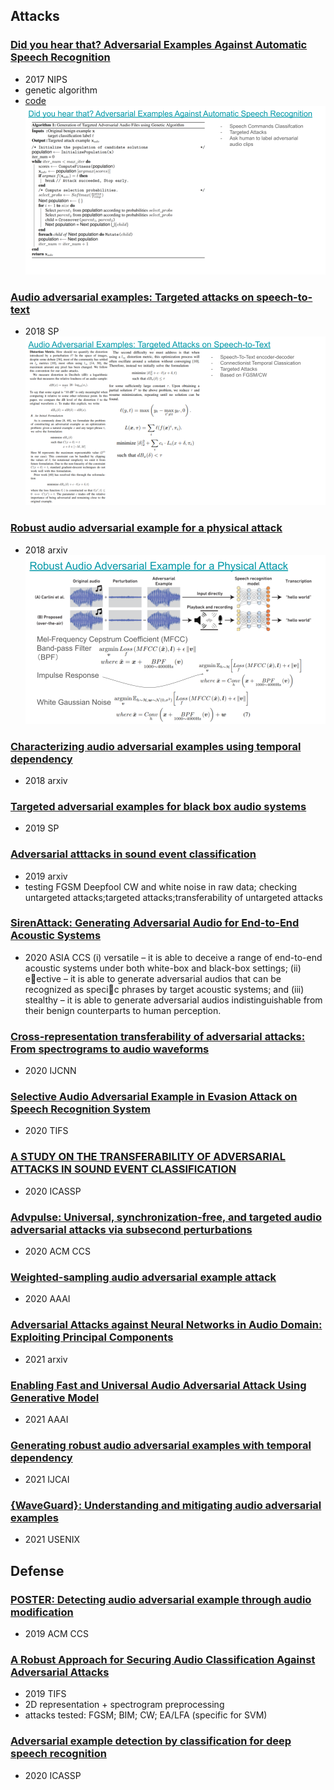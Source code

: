 ## Attacks

### [Did you hear that? Adversarial Examples Against Automatic Speech Recognition](https://arxiv.org/pdf/1801.00554.pdf?utm_keyword=referral_inverse)
- 2017 NIPS
- genetic algorithm
- [code](https://github.com/nesl/adversarial_audio)
![gtaf](figures/AAA-GTAAF.png)

### [Audio adversarial examples: Targeted attacks on speech-to-text](https://ieeexplore.ieee.org/iel7/8420091/8424589/08424625.pdf)
- 2018 SP
![](figures/AAA-AAETAST.png)

### [Robust audio adversarial example for a physical attack](https://arxiv.org/pdf/1810.11793)
- 2018 arxiv
![](figures/AAA-RAEPA.png)

### [Characterizing audio adversarial examples using temporal dependency](https://arxiv.org/pdf/1809.10875)
- 2018 arxiv

### [Targeted adversarial examples for black box audio systems](https://ieeexplore.ieee.org/iel7/8834415/8844588/08844615.pdf)
- 2019 SP

### [Adversarial atttacks in sound event classification](https://arxiv.org/pdf/1907.02477.pdf)
- 2019 arxiv
- testing FGSM Deepfool CW and white noise in raw data; checking untargeted attacks;targeted attacks;transferability of untargeted attacks

### [SirenAttack: Generating Adversarial Audio for End-to-End Acoustic Systems](https://dl.acm.org/doi/pdf/10.1145/3320269.3384733)
- 2020 ASIA CCS
(i) versatile – it is able to deceive a range of end-to-end acoustic systems under both
white-box and black-box settings; (ii) eective – it is able to generate adversarial audios that can be recognized as specic phrases by
target acoustic systems; and (iii) stealthy – it is able to generate adversarial audios indistinguishable from their benign counterparts to
human perception.

### [Cross-representation transferability of adversarial attacks: From spectrograms to audio waveforms](https://ieeexplore.ieee.org/stamp/stamp.jsp?arnumber=9207309)
- 2020 IJCNN

### [Selective Audio Adversarial Example in Evasion Attack on Speech Recognition System](https://ieeexplore.ieee.org/stamp/stamp.jsp?arnumber=8747397)
- 2020 TIFS

### [A STUDY ON THE TRANSFERABILITY OF ADVERSARIAL ATTACKS IN SOUND EVENT CLASSIFICATION](https://ieeexplore.ieee.org/stamp/stamp.jsp?arnumber=9054445)
- 2020 ICASSP

### [Advpulse: Universal, synchronization-free, and targeted audio adversarial attacks via subsecond perturbations](https://dl.acm.org/doi/abs/10.1145/3372297.3423348)
- 2020 ACM CCS

### [Weighted-sampling audio adversarial example attack](https://ojs.aaai.org/index.php/AAAI/article/view/5928/5784)
- 2020 AAAI  

### [Adversarial Attacks against Neural Networks in Audio Domain: Exploiting Principal Components](https://arxiv.org/pdf/2007.07001.pdf)
- 2021 arxiv

### [Enabling Fast and Universal Audio Adversarial Attack Using Generative Model](https://ojs.aaai.org/index.php/AAAI/article/view/17663/17470)
- 2021 AAAI

### [Generating robust audio adversarial examples with temporal dependency](https://www.ijcai.org/proceedings/2020/0438.pdf)
- 2021 IJCAI

### [{WaveGuard}: Understanding and mitigating audio adversarial examples](https://www.usenix.org/system/files/sec21-hussain.pdf)
- 2021 USENIX

## Defense

### [POSTER: Detecting audio adversarial example through audio modification](https://dl.acm.org/doi/pdf/10.1145/3319535.3363246)
- 2019 ACM CCS

### [A Robust Approach for Securing Audio Classification Against Adversarial Attacks](https://arxiv.org/pdf/1904.10990.pdf)
- 2019 TIFS
- 2D representation + spectrogram preprocessing
- attacks tested: FGSM; BIM; CW; EA/LFA (specific for SVM)

### [Adversarial example detection by classification for deep speech recognition](https://ieeexplore.ieee.org/iel7/9040208/9052899/09054750.pdf)
- 2020 ICASSP

